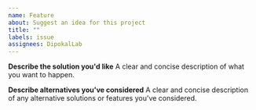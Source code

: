 ```yaml
---
name: Feature
about: Suggest an idea for this project
title: ""
labels: issue
assignees: DipokalLab
---
```


**Describe the solution you'd like**
A clear and concise description of what you want to happen.

**Describe alternatives you've considered**
A clear and concise description of any alternative solutions or features you've considered.
